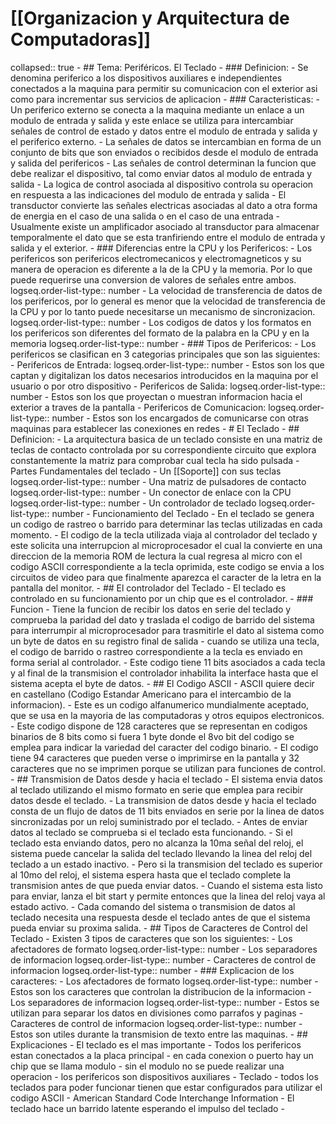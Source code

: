 # [[Organizacion y Arquitectura de Computadoras]]
collapsed:: true
	- ## Tema: Periféricos. El Teclado
		- ### Definicion:
			- Se denomina periferico a los dispositivos auxiliares e independientes conectados a la maquina para permitir su comunicacion con el exterior asi como para incrementar sus servicios de aplicacion
		- ### Caracteristicas:
			- Un periferico externo se conecta a la maquina mediante un enlace a un modulo de entrada y salida y este enlace se utiliza para intercambiar señales de control de estado y datos entre el modulo de entrada y salida y el periferico externo.
			- La señales de datos se intercambian en forma de un conjunto de bits que son enviados o recibidos desde el modulo de entrada y salida del perifericos
			- Las señales de control determinan la funcion que debe realizar el dispositivo, tal como enviar datos al modulo de entrada y salida
			- La logica de control asociada al dispositivo controla su operacion en respuesta a las indicaciones del modulo de entrada y salida
			- El transductor convierte las señales electricas asociadas al dato a otra forma de energia en el caso de una salida o en el caso de una entrada
			- Usualmente existe un amplificador asociado al transductor para almacenar temporalmente el dato que se esta tranfiriendo entre el modulo de entrada y salida y el exterior.
		- ### Diferencias entre la CPU y los Perifericos:
			- Los perifericos son perifericos electromecanicos y electromagneticos y su manera de operacion es diferente a la de la CPU y la memoria. Por lo que puede requerirse una conversion de valores de señales entre ambos.
			  logseq.order-list-type:: number
			- La velocidad de transferencia de datos de los perifericos, por lo general es menor que la velocidad de transferencia de la CPU y por lo tanto puede necesitarse un mecanismo de sincronizacion.
			  logseq.order-list-type:: number
			- Los codigos de datos y los formatos en los perifericos son diferentes del formato de la palabra en la CPU y en la memoria
			  logseq.order-list-type:: number
		- ### Tipos de Perifericos:
			- Los perifericos se clasifican en 3 categorias principales que son las siguientes:
				- Perifericos de Entrada:
				  logseq.order-list-type:: number
					- Estos son los que captan y digitalizan los datos necesarios introducidos en la maquina por el usuario o por otro dispositivo
				- Perifericos de Salida:
				  logseq.order-list-type:: number
					- Estos son los que proyectan o muestran informacion hacia el exterior a traves de la pantalla
				- Perifericos de Comunicacion:
				  logseq.order-list-type:: number
					- Estos son los encargados de comunicarse con otras maquinas para establecer las conexiones en redes
		- # El Teclado
			- ## Definicion:
				- La arquitectura basica de un teclado consiste en una matriz de teclas de contacto controlada por su correspondiente circuito que explora constantemente la matriz para comprobar cual tecla ha sido pulsada
			- Partes Fundamentales del teclado
				- Un [[Soporte]] con sus teclas
				  logseq.order-list-type:: number
				- Una matriz de pulsadores de contacto
				  logseq.order-list-type:: number
				- Un conector de enlace con la CPU
				  logseq.order-list-type:: number
				- Un controlador de teclado
				  logseq.order-list-type:: number
			- Funcionamiento del Teclado
				- En el teclado se genera un codigo de rastreo o barrido para determinar las teclas utilizadas en cada momento.
				- El codigo de la tecla utilizada viaja al controlador del teclado y este solicita una interrupcion al microprocesador el cual la convierte en una direccion de la memoria ROM de lectura la cual regresa al micro con el codigo ASCII correspondiente a la tecla oprimida, este codigo se envia a los circuitos de video para que finalmente aparezca el caracter de la letra en la pantalla del monitor.
			- ## El controlador del Teclado
				- El teclado es controlado en su funcionamiento por un chip que es el controlador.
				- ### Funcion
					- Tiene la funcion de recibir los datos en serie del teclado y comprueba la paridad del dato y traslada el codigo de barrido del sistema para interrumpir al microprocesador para trasmitirle el dato al sistema como un byte de datos en su registro final de salida
					- cuando se utiliza una tecla, el codigo de barrido o rastreo correspondiente a la tecla es enviado en forma serial al controlador.
					- Este codigo tiene 11 bits asociados a cada tecla y al final de la transmision el controlador inhabilita la interface hasta que el sistema acepta el byte de datos.
			- ## El Codigo ASCII
				- ASCII quiere decir en castellano (Codigo Estandar Americano para el intercambio de la informacion).
				- Este es un codigo alfanumerico mundialmente aceptado, que se usa en la mayoria de las computadoras y otros equipos electronicos.
				- Este codigo dispone de 128 caracteres que se representan en codigos binarios de 8 bits como si fuera 1 byte donde el 8vo bit del codigo se emplea para indicar la variedad del caracter del codigo binario.
				- El codigo tiene 94 caracteres que pueden verse o imprimirse en la pantalla y 32 caracteres que no se imprimen porque se utilizan para funciones de control.
			- ## Transmision de Datos desde y hacia el teclado
				- El sistema envia datos al teclado utilizando el mismo formato en serie que emplea para recibir datos desde el teclado.
				- La transmision de datos desde y hacia el teclado consta de un flujo de datos de 11 bits enviados en serie por la linea de datos sincronizadas por un reloj suministrado por el teclado.
				- Antes de enviar datos al teclado se comprueba si el teclado esta funcionando.
				- Si el teclado esta enviando datos, pero no alcanza la 10ma señal del reloj, el sistema puede cancelar la salida del teclado llevando la linea del reloj del teclado a un estado inactivo.
				- Pero si la transmision del teclado es superior al 10mo del reloj, el sistema espera hasta que el teclado complete la transmision antes de que pueda enviar datos.
				- Cuando el sistema esta listo para enviar, lanza el bit start y permite entonces que la linea del reloj vaya al estado activo.
				- Cada comando del sistema o transmision de datos al teclado necesita una respuesta desde el teclado antes de que el sistema pueda enviar su proxima salida.
			- ## Tipos de Caracteres de Control del Teclado
				- Existen 3 tipos de caracteres que son los siguientes:
					- Los afectadores de formato
					  logseq.order-list-type:: number
					- Los separadores de informacion
					  logseq.order-list-type:: number
					- Caracteres de control de informacion
					  logseq.order-list-type:: number
				- ### Explicacion de los caracteres:
					- Los afectadores de formato
					  logseq.order-list-type:: number
						- Estos son los caracteres que controlan la distribucion de la informacion
					- Los separadores de informacion
					  logseq.order-list-type:: number
						- Estos se utilizan para separar los datos en divisiones como parrafos y paginas
					- Caracteres de control de informacion
					  logseq.order-list-type:: number
						- Estos son utiles durante la transmision de texto entre las maquinas.
	- ## Explicaciones
		- El teclado es el mas importante
		- Todos los perifericos estan conectados a la placa principal
		- en cada conexion o puerto hay un chip que se llama modulo
		- sin el modulo no se puede realizar una operacion
		- los perifericos son dispositivos auxiliares
		- Teclado
			- todos los teclados para poder funcionar tienen que estar configurados para utilizar el codigo ASCII
				- American Standard Code Interchange Information
		- El teclado hace un barrido latente esperando el impulso del teclado
		-